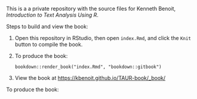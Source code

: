 This is a a private repository with the source files for Kenneth Benoit, *Introduction to Text Analysis Using R*.  

Steps to build and view the book:

1.  Open this repository in RStudio, then open `index.Rmd`, and click the `Knit` button to compile the book.

2.  To produce the book:

    ```
    bookdown::render_book("index.Rmd", "bookdown::gitbook")
    ```
        
3.  View the book at https://kbenoit.github.io/TAUR-book/_book/

To produce the book:

